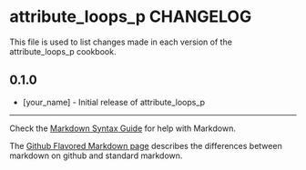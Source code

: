 # attribute_loops_p CHANGELOG

This file is used to list changes made in each version of the attribute_loops_p cookbook.

## 0.1.0
- [your_name] - Initial release of attribute_loops_p

- - -
Check the [Markdown Syntax Guide](http://daringfireball.net/projects/markdown/syntax) for help with Markdown.

The [Github Flavored Markdown page](http://github.github.com/github-flavored-markdown/) describes the differences between markdown on github and standard markdown.
